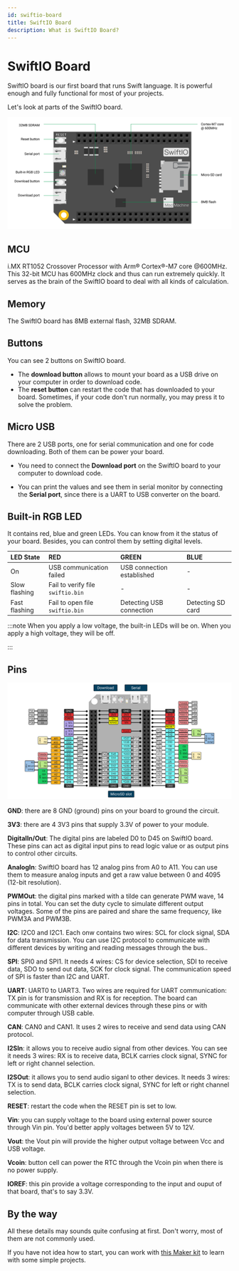 ```yaml
---
id: swiftio-board
title: SwiftIO Board
description: What is SwiftIO Board?
---
```


# SwiftIO Board

SwiftIO board is our first board that runs Swift language. It is powerful enough and fully functional for most of your projects.



Let's look at parts of the SwiftIO board.


![SwiftIO board](img/SwiftIOParts.png)


## MCU

i.MX RT1052 Crossover Processor with Arm® Cortex®-M7 core @600MHz. This 32-bit MCU has 600MHz clock and thus can run extremely quickly. It serves as the brain of the SwiftIO board to deal with all kinds of calculation.


## Memory

The SwiftIO board has 8MB external flash, 32MB SDRAM.


## Buttons

You can see 2 buttons on SwiftIO board. 
- The **download button** allows to mount your board as a USB drive on your computer in order to download code. 
- The **reset button** can restart the code that has downloaded to your board. Sometimes, if your code don't run normally, you may press it to solve the problem.


## Micro USB

There are 2 USB ports, one for serial communication and one for code downloading. Both of them can be power your board.

- You need to connect the **Download port** on the SwiftIO board to your computer to download code.

- You can print the values and see them in serial monitor by connecting the **Serial port**, since there is a UART to USB converter on the board.

 

## Built-in RGB LED
It contains red, blue and green LEDs. You can know from it the status of your board. Besides, you can control them by setting digital levels. 

| LED State | RED | GREEN | BLUE |
| :--- | :--- | :--- | :--- |
| On | USB communication failed | USB connection established | - |
| Slow flashing | Fail to verify file `swiftio.bin` | - | - |
| Fast flashing | Fail to open file `swiftio.bin` | Detecting USB connection | Detecting SD card |



:::note
When you apply a low voltage, the built-in LEDs will be on. When you apply a high voltage, they will be off.

:::


## Pins

![SwiftIO pinout](img/SwiftIOPinout.png)

**GND**: there are 8 GND (ground) pins on your board to ground the circuit.


**3V3**: there are 4 3V3 pins that supply 3.3V of power to your module.


**DigitalIn/Out**: The digital pins are labeled D0 to D45 on SwiftIO board. These pins can act as digital input pins to read logic value or as output pins to control other circuits.

**AnalogIn**: SwiftIO board has 12 analog pins from A0 to A11. You can use them to measure analog inputs and get a raw value between 0 and 4095 (12-bit resolution).

**PWMOut**: the digital pins marked with a tilde can generate PWM wave, 14 pins in total. You can set the duty cycle to simulate different output voltages. Some of the pins are paired and share the same frequency, like PWM3A and PWM3B. 



**I2C**: I2C0 and I2C1. Each onw contains two wires: SCL for clock signal, SDA for data transmission. You can use I2C protocol to communicate with different devices by writing and reading messages through the bus..

**SPI**: SPI0 and SPI1. It needs 4 wires: CS for device selection, SDI to receive data, SDO to send out data, SCK for clock signal. The communication speed of SPI is faster than I2C and UART.

**UART**: UART0 to UART3. Two wires are required for UART communication: TX pin is for transmission and RX is for reception. The board can communicate with other external devices through these pins or with computer through USB cable.

**CAN**: CAN0 and CAN1. It uses 2 wires to receive and send data using CAN protocol.

**I2SIn**: it allows you to receive audio signal from other devices. You can see it needs 3 wires: RX is to receive data, BCLK carries clock signal, SYNC for left or right channel selection.

**I2SOut**: it allows you to send audio siganl to other devices. It needs 3 wires: TX is to send data, BCLK carries clock signal, SYNC for left or right channel selection.

**RESET**: restart the code when the RESET pin is set to low.

**Vin**: you can supply voltage to the board using external power source through Vin pin. You'd better apply voltages between 5V to 12V.

**Vout**: the Vout pin will provide the higher output voltage between Vcc and  USB voltage.

**Vcoin**: button cell can power the RTC through the Vcoin pin when there is no power supply.

**IOREF**: this pin provide a voltage corresponding to the input and ouput of that board,  that's to say 3.3V.


## By the way

All these details may sounds quite confusing at first. Don't worry, most of them are not commonly used. 

If you have not idea how to start, you can work with [this Maker kit](https://www.madmachine.io/product-page/maker-kit-for-swiftio) to learn with some simple projects. 